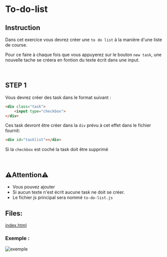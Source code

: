 # To-do-list

## Instruction

Dans cet exercice vous devrez créer une `to do list` à la manière d'une liste de course.

Pour ce faire à chaque fois que vous appuyerez sur le bouton `new task`, une nouvelle tache se créera en fontion du texte écrit dans une input.

<br>

## STEP 1

Vous devrez créer des task dans le format suivant : <br>
```html
<div class="task">
    <input type="checkbox">
</div>
```

Ces task devront être créer dans la `div` prévu à cet effet dans le fichier fournit:
```html
<div id="tasklist"></div>
```

Si la `checkbox` est coché la task doit être supprimé


<br>

## ⚠️Attention⚠️

* Vous pouvez ajouter 
* Si aucun texte n'est écrit aucune task ne doit se créer.
* Le fichier js principal sera nommé ``to-do-list.js``

## Files:

[index.html](https://github.com/Lyon-Ynov-Campus/YTrack/blob/master/subjects/exo-exam-challenge-js/to-do-list/index.html)



### Exemple :

![exemple](https://i.imgur.com/hcny4RE.gif)